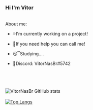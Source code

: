 ### Hi I'm Vitor

<br/>
About me:
<br/>

- 💦I'm currently working on a project!
 


- 👊If you need help you can call me!
 


- 😴Studying....



- 🧾Discord: VitorNasBr#5742
#

<br/>

![VitorNasBr GitHub stats](https://github-readme-stats.vercel.app/api?username=VitorNasBr&show_icons=true&theme=dark) <br /><br /> 
[![Top Langs](https://github-readme-stats.vercel.app/api/top-langs/?username=VitorNasBr&langs_count=8&theme=dark)](https://github.com/anuraghazra/github-readme-stats)

